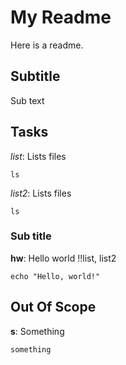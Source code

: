 # My Readme

Here is a readme.

## Subtitle
Sub text

## Tasks

*list*: Lists files
```
ls
```
*list2*: Lists files
```
ls
```

### Sub title

__hw__: Hello world
!!list, list2
```
echo "Hello, world!"
```
## Out Of Scope

__s__: Something
```
something
```
